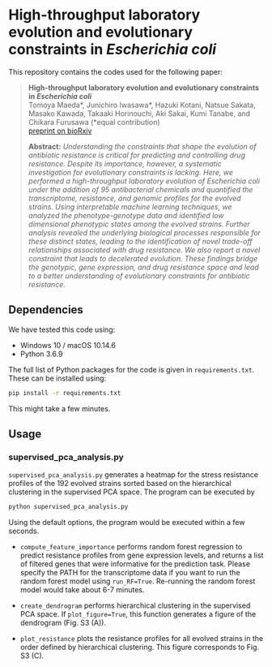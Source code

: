 # High-throughput laboratory evolution and evolutionary constraints in *Escherichia coli*

This repository contains the codes used for the following paper:
> **High-throughput laboratory evolution and evolutionary constraints in *Escherichia coli***  
>Tomoya Maeda*, Junichiro Iwasawa*, Hazuki Kotani, Natsue Sakata, Masako Kawada, Takaaki Horinouchi, Aki Sakai, Kumi Tanabe, and Chikara Furusawa (*equal contribution)  
>[preprint on bioRxiv](https://www.biorxiv.org/content/10.1101/2020.02.19.956177v1)
>
> **Abstract:** *Understanding the constraints that shape the evolution of antibiotic resistance is critical for predicting and controlling drug resistance. Despite its importance, however, a systematic investigation for evolutionary constraints is lacking. Here, we performed a high-throughput laboratory evolution of Escherichia coli under the addition of 95 antibacterial chemicals and quantified the transcriptome, resistance, and genomic profiles for the evolved strains. Using interpretable machine learning techniques, we analyzed the phenotype-genotype data and identified low dimensional phenotypic states among the evolved strains. Further analysis revealed the underlying biological processes responsible for these distinct states, leading to the identification of novel trade-off relationships associated with drug resistance. We also report a novel constraint that leads to decelerated evolution. These findings bridge the genotypic, gene expression, and drug resistance space and lead to a better understanding of evolutionary constraints for antibiotic resistance.*

## Dependencies

We have tested this code using:

- Windows 10 / macOS 10.14.6
- Python 3.6.9

The full list of Python packages for the code is given in `requirements.txt`. These can be installed using:

```bash
pip install -r requirements.txt
```
This might take a few minutes.

## Usage

### supervised_pca_analysis.py

`supervised_pca_analysis.py` generates a heatmap for the stress resistance profiles of the 192 evolved strains sorted based on the hierarchical clustering in the supervised PCA space. The program can be executed by

```bash
python supervised_pca_analysis.py
```
Using the default options, the program would be executed within a few seconds.

- `compute_feature_importance` performs random forest regression to predict resistance profiles from gene expression levels, and returns a list of filtered genes that were informative for the prediction task. Please specify the PATH for the transcriptome data if you want to run the random forest model using `run_RF=True`. Re-running the random forest model would take about 6-7 minutes.

- `create_dendrogram` performs hierarchical clustering in the supervised PCA space. If `plot_figure=True`, this function generates a figure of the dendrogram (Fig. S3 (A)).

- `plot_resistance` plots the resistance profiles for all evolved strains in the order defined by hierarchical clustering. This figure corresponds to Fig. S3 (C).
